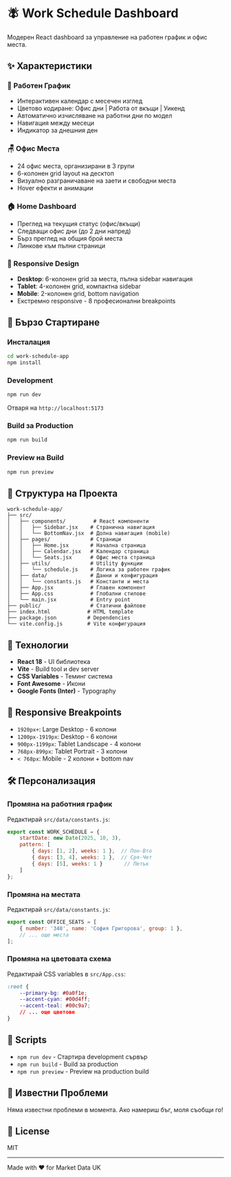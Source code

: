 # 🪰 Work Schedule Dashboard

Модерен React dashboard за управление на работен график и офис места.

## ✨ Характеристики

### 📅 Работен График
- Интерактивен календар с месечен изглед
- Цветово кодиране: Офис дни | Работа от вкъщи | Уикенд
- Автоматично изчисляване на работни дни по модел
- Навигация между месеци
- Индикатор за днешния ден

### 🪑 Офис Места
- 24 офис места, организирани в 3 групи
- 6-колонен grid layout на десктоп
- Визуално разграничаване на заети и свободни места
- Hover ефекти и анимации

### 🏠 Home Dashboard
- Преглед на текущия статус (офис/вкъщи)
- Следващи офис дни (до 2 дни напред)
- Бърз преглед на общия брой места
- Линкове към пълни страници

### 📱 Responsive Design
- **Desktop**: 6-колонен grid за места, пълна sidebar навигация
- **Tablet**: 4-колонен grid, компактна sidebar
- **Mobile**: 2-колонен grid, bottom navigation
- Екстремно responsive - 8 професионални breakpoints

## 🚀 Бързо Стартиране

### Инсталация
```bash
cd work-schedule-app
npm install
```

### Development
```bash
npm run dev
```
Отваря на `http://localhost:5173`

### Build за Production
```bash
npm run build
```

### Preview на Build
```bash
npm run preview
```

## 📁 Структура на Проекта

```
work-schedule-app/
├── src/
│   ├── components/         # React компоненти
│   │   ├── Sidebar.jsx    # Странична навигация
│   │   └── BottomNav.jsx  # Долна навигация (mobile)
│   ├── pages/             # Страници
│   │   ├── Home.jsx       # Начална страница
│   │   ├── Calendar.jsx   # Календар страница
│   │   └── Seats.jsx      # Офис места страница
│   ├── utils/             # Utility функции
│   │   └── schedule.js    # Логика за работен график
│   ├── data/              # Данни и конфигурация
│   │   └── constants.js   # Константи и места
│   ├── App.jsx            # Главен компонент
│   ├── App.css            # Глобални стилове
│   └── main.jsx           # Entry point
├── public/                # Статични файлове
├── index.html            # HTML template
├── package.json          # Dependencies
└── vite.config.js        # Vite конфигурация
```

## 🎨 Технологии

- **React 18** - UI библиотека
- **Vite** - Build tool и dev server
- **CSS Variables** - Теминг система
- **Font Awesome** - Икони
- **Google Fonts (Inter)** - Typography

## 🎯 Responsive Breakpoints

- `1920px+`: Large Desktop - 6 колони
- `1200px-1919px`: Desktop - 6 колони
- `900px-1199px`: Tablet Landscape - 4 колони
- `768px-899px`: Tablet Portrait - 3 колони
- `< 768px`: Mobile - 2 колони + bottom nav

## 🛠️ Персонализация

### Промяна на работния график
Редактирай `src/data/constants.js`:
```javascript
export const WORK_SCHEDULE = {
    startDate: new Date(2025, 10, 3),
    pattern: [
        { days: [1, 2], weeks: 1 },  // Пон-Вто
        { days: [3, 4], weeks: 1 },  // Сря-Чет
        { days: [5], weeks: 1 }       // Петък
    ]
};
```

### Промяна на местата
Редактирай `src/data/constants.js`:
```javascript
export const OFFICE_SEATS = [
    { number: '348', name: 'София Григорова', group: 1 },
    // ... още места
];
```

### Промяна на цветовата схема
Редактирай CSS variables в `src/App.css`:
```css
:root {
    --primary-bg: #0a0f1e;
    --accent-cyan: #00d4ff;
    --accent-teal: #00c9a7;
    // ... още цветове
}
```

## 📝 Scripts

- `npm run dev` - Стартира development сървър
- `npm run build` - Build за production
- `npm run preview` - Preview на production build

## 🐛 Известни Проблеми

Няма известни проблеми в момента. Ако намериш бъг, моля съобщи го!

## 📄 License

MIT

---

Made with ❤️ for Market Data UK



